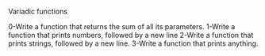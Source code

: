 Variadic functions

0-Write a function that returns the sum of all its parameters.
1-Write a function that prints numbers, followed by a new line
2-Write a function that prints strings, followed by a new line.
3-Write a function that prints anything.

